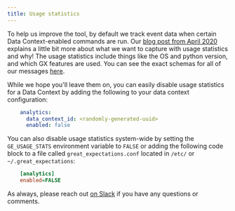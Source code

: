 ```yaml
---
title: Usage statistics
---
```


To help us improve the tool, by default we track event data when certain Data Context-enabled commands are run. Our [blog post from April 2020](https://greatexpectations.io/blog/anonymized-usage-statistics) explains a little bit more about what we want to capture with usage statistics and why! The usage statistics include things like the OS and python version, and which GX features are used. You can see the exact schemas for all of our messages [here](https://github.com/great-expectations/great_expectations/blob/develop/great_expectations/core/usage_statistics/schemas.py).

While we hope you'll leave them on, you can easily disable usage statistics for a Data Context by adding the following to your data context configuration:

```YAML title="YAML"
    analytics:
      data_context_id: <randomly-generated-uuid>
      enabled: false
```

You can also disable usage statistics system-wide by setting the `GE_USAGE_STATS` environment variable to `FALSE` or adding the following code block to a file called `great_expectations.conf` located in `/etc/` or `~/.great_expectations`:

```ini
    [analytics]
    enabled=FALSE
```

As always, please reach out [on Slack](https://greatexpectations.io/slack) if you have any questions or comments.

